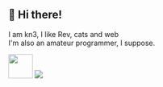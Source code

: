 ## 👋 Hi there!

I am kn3, I like Rev, cats and web <br />
I'm also an amateur programmer, I suppose.

<a href="https://discord.com/users/kneller"> <img src="https://web.evanchen.cc/icons/social-discord.png" height="48"></a>
[![](https://skillicons.dev/icons?i=c,cpp,python,java,js,cs)](https://skillicons.dev)



